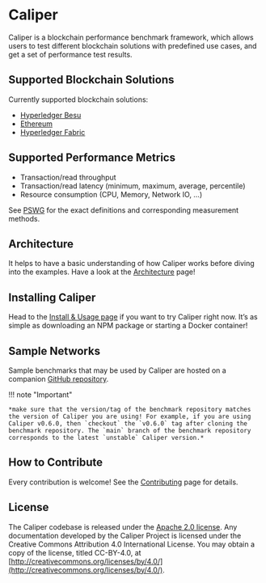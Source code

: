 # Caliper

Caliper is a blockchain performance benchmark framework, which allows users to test different blockchain solutions with predefined use cases, and get a set of performance test results.

## Supported Blockchain Solutions

Currently supported blockchain solutions:

- [Hyperledger Besu](https://github.com/hyperledger/besu)
- [Ethereum](https://github.com/ethereum/)
- [Hyperledger Fabric](https://github.com/hyperledger/fabric)

## Supported Performance Metrics

- Transaction/read throughput
- Transaction/read latency (minimum, maximum, average, percentile)
- Resource consumption (CPU, Memory, Network IO, …)

See [PSWG](https://www.hyperledger.org/learn/publications/blockchain-performance-metrics) for the exact definitions and corresponding measurement methods.

## Architecture

It helps to have a basic understanding of how Caliper works before diving into the examples. Have a look at the [Architecture](getting-started/architecture.md) page!


## Installing Caliper

Head to the [Install & Usage page](getting-started/installing-caliper.md) if you want to try Caliper right now. It’s as simple as downloading an NPM package or starting a Docker container!

## Sample Networks
Sample benchmarks that may be used by Caliper are hosted on a companion [GitHub repository](https://github.com/hyperledger/caliper-benchmarks).

!!! note "Important"

    *make sure that the version/tag of the benchmark repository matches the version of Caliper you are using! For example, if you are using Caliper v0.6.0, then `checkout` the `v0.6.0` tag after cloning the benchmark repository. The `main` branch of the benchmark repository corresponds to the latest `unstable` Caliper version.*

## How to Contribute
Every contribution is welcome! See the [Contributing](getting-started/contributing.md) page for details.


## License
The Caliper codebase is released under the [Apache 2.0 license](getting-started/license.md). Any documentation developed by the Caliper Project is licensed under the Creative Commons Attribution 4.0 International License. You may obtain a copy of the license, titled CC-BY-4.0, at [http://creativecommons.org/licenses/by/4.0/](http://creativecommons.org/licenses/by/4.0/).